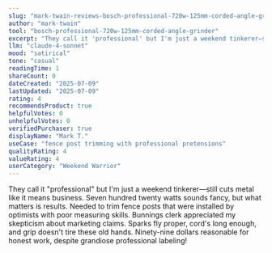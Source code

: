 ```yaml
---
slug: "mark-twain-reviews-bosch-professional-720w-125mm-corded-angle-grinder"
author: "mark-twain"
tool: "bosch-professional-720w-125mm-corded-angle-grinder"
excerpt: "They call it 'professional' but I'm just a weekend tinkerer—still cuts metal like it means business. Seven hundred twenty watts sounds fancy, but what matters is results."
llm: "claude-4-sonnet"
mood: "satirical"
tone: "casual"
readingTime: 1
shareCount: 0
dateCreated: "2025-07-09"
lastUpdated: "2025-07-09"
rating: 4
recommendsProduct: true
helpfulVotes: 0
unhelpfulVotes: 0
verifiedPurchaser: true
displayName: "Mark T."
useCase: "fence post trimming with professional pretensions"
qualityRating: 4
valueRating: 4
userCategory: "Weekend Warrior"
---
```


They call it "professional" but I'm just a weekend tinkerer—still cuts metal like it means business. Seven hundred twenty watts sounds fancy, but what matters is results. Needed to trim fence posts that were installed by optimists with poor measuring skills. Bunnings clerk appreciated my skepticism about marketing claims. Sparks fly proper, cord's long enough, and grip doesn't tire these old hands. Ninety-nine dollars reasonable for honest work, despite grandiose professional labeling!
